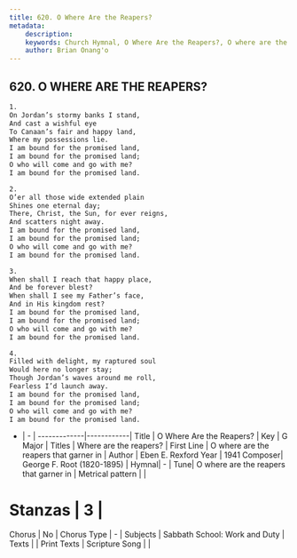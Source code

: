 ```yaml
---
title: 620. O Where Are the Reapers?
metadata:
    description: 
    keywords: Church Hymnal, O Where Are the Reapers?, O where are the reapers that garner in, Where are the reapers?
    author: Brian Onang'o
---
```



## 620. O WHERE ARE THE REAPERS?

```txt
1.
On Jordan’s stormy banks I stand,
And cast a wishful eye
To Canaan’s fair and happy land,
Where my possessions lie.
I am bound for the promised land,
I am bound for the promised land;
O who will come and go with me?
I am bound for the promised land.

2.
O’er all those wide extended plain
Shines one eternal day;
There, Christ, the Sun, for ever reigns,
And scatters night away.
I am bound for the promised land,
I am bound for the promised land;
O who will come and go with me?
I am bound for the promised land.

3.
When shall I reach that happy place,
And be forever blest?
When shall I see my Father’s face,
And in His kingdom rest?
I am bound for the promised land,
I am bound for the promised land;
O who will come and go with me?
I am bound for the promised land.

4.
Filled with delight, my raptured soul
Would here no longer stay;
Though Jordan’s waves around me roll,
Fearless I’d launch away.
I am bound for the promised land,
I am bound for the promised land;
O who will come and go with me?
I am bound for the promised land.
```

- |   -  |
-------------|------------|
Title | O Where Are the Reapers? |
Key | G Major |
Titles | Where are the reapers? |
First Line | O where are the reapers that garner in |
Author | Eben E. Rexford
Year | 1941
Composer| George F. Root (1820-1895) |
Hymnal|  - |
Tune| O where are the reapers that garner in |
Metrical pattern | |
# Stanzas | 3 |
Chorus | No |
Chorus Type | - |
Subjects | Sabbath School: Work and Duty |
Texts |  |
Print Texts | 
Scripture Song |  |
  
